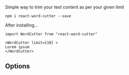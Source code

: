 Simple way to trim your text content as per your given limit

`npm i react-word-cutter --save`

After installing...

```
import WordCutter from "react-word-cutter"

<WordCutter limit={10} >
Lorem ipsum
</WordCutter>

```

## Options
